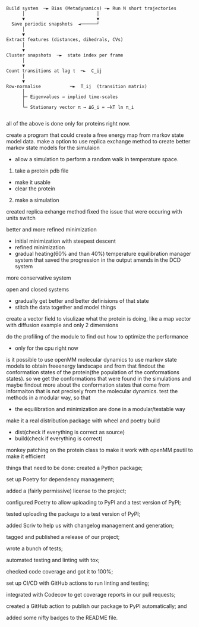 ```angular2html

Build system  ─► Bias (Metadynamics) ─► Run N short trajectories
      │                           │
      ▼                           ▼
  Save periodic snapshots  ◄──────┘
      │
      ▼
Extract features (distances, dihedrals, CVs)
      │
      ▼
Cluster snapshots  ─►  state index per frame
      │
      ▼
Count transitions at lag τ  ─►  C_ij
      │
      ▼
Row‑normalise           ─►  T_ij  (transition matrix)
      │
      ├─ Eigenvalues → implied time‑scales
      │
      └─ Stationary vector π → ΔG_i = –kT ln π_i


```

all of the above is done only for proteins right now.

create a program that could create a free energy map from markov state model data.
make a option to use replica exchange method to create better markov state models for the simulaion
- allow a simulation to perform a random walk in temperature space.

1. take a protein pdb file
- make it usable
- clear the protein
2. make a simulation



created replica exhange method
fixed the issue that were occuring with units switch

better and more refined minimization
- initial minimization with steepest descent
- refined minimization
- gradual heating(60% and than 40%) temperature equilibration
manager system that saved the progression in the output
amends in the DCD system


more conservative system

open and closed systems
- gradually get better and better definisions of that state
- stitch the data together and model things


create a vector field to visulizae what the protein is doing, like a map vector with diffusion example and only 2 dimensions



do the profiling of the module to find out how to optimize the performance
- only for the cpu right now


is it possible to use openMM molecular dynamics to use markov state models to obtain freeenergy landscape and from that findout the conformation states of the protein(the population of the conformations states). so we get the conformations that were found in the simulations and maybe findout more about the conformation states that come from informaiton that is not precisely from the molecular dynamics.
test the methods in a modular way, so that
- the equilibration and minimization are done in a modular/testable way


make it a real distribution package with wheel and poetry build
- dist(check if everything is correct as source)
- build(check if everything is correct)


monkey patching on the protein class to make it work with openMM
psutil to make it efficient

things that need to be done:
created a Python package;

set up Poetry for dependency management;

added a (fairly permissive) license to the project;

configured Poetry to allow uploading to PyPI and a test version of PyPI;

tested uploading the package to a test version of PyPI;

added Scriv to help us with changelog management and generation;

tagged and published a release of our project;

wrote a bunch of tests;

automated testing and linting with tox;

checked code coverage and got it to 100%;

set up CI/CD with GitHub actions to run linting and testing;

integrated with Codecov to get coverage reports in our pull requests;

created a GitHub action to publish our package to PyPI automatically; and

added some nifty badges to the README file.
